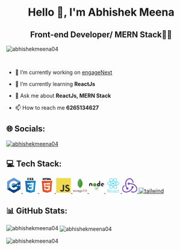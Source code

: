 <h1 align="center">Hello 👋, I'm Abhishek Meena</h1>
<h2 align="center">Front-end Developer/ MERN Stack👨‍🏫</h2>


<p align="left"> <img src="https://komarev.com/ghpvc/?username=abhishekmeena04&label=Profile%20views&color=0e75b6&style=flat" alt="abhishekmeena04" /> </p>

<p align="left"> <a href="https://twitter.com/" target="blank"><img src="https://img.shields.io/twitter/follow/?logo=twitter&style=for-the-badge" alt="" /></a> </p>

- 🔭 I’m currently working on [engageNext](https://github.com/abhishekmeena04/EngageNow.git)

- 🌱 I’m currently learning **ReactJs**

- 💬 Ask me about **ReactJs, MERN Stack**

- 📫 How to reach me **6265134627**

<h2 align="left">🌐 Socials:</h2>
<p align="left">
<a href="https://linkedin.com/in/abhishekmeena04" target="blank"><img align="center" src="https://raw.githubusercontent.com/rahuldkjain/github-profile-readme-generator/master/src/images/icons/Social/linked-in-alt.svg" alt="abhishekmeena04" height="30" width="40" /></a>
</p>

<h2 align="left">💻 Tech Stack:</h2>
<p align="left"> <a href="https://www.w3schools.com/cpp/" target="_blank" rel="noreferrer"> <img src="https://raw.githubusercontent.com/devicons/devicon/master/icons/cplusplus/cplusplus-original.svg" alt="cplusplus" width="40" height="40"/> </a> <a href="https://www.w3schools.com/css/" target="_blank" rel="noreferrer"> <img src="https://raw.githubusercontent.com/devicons/devicon/master/icons/css3/css3-original-wordmark.svg" alt="css3" width="40" height="40"/> </a> <a href="https://www.w3.org/html/" target="_blank" rel="noreferrer"> <img src="https://raw.githubusercontent.com/devicons/devicon/master/icons/html5/html5-original-wordmark.svg" alt="html5" width="40" height="40"/> </a> <a href="https://developer.mozilla.org/en-US/docs/Web/JavaScript" target="_blank" rel="noreferrer"> <img src="https://raw.githubusercontent.com/devicons/devicon/master/icons/javascript/javascript-original.svg" alt="javascript" width="40" height="40"/> </a> <a href="https://www.mongodb.com/" target="_blank" rel="noreferrer"> <img src="https://raw.githubusercontent.com/devicons/devicon/master/icons/mongodb/mongodb-original-wordmark.svg" alt="mongodb" width="40" height="40"/> </a> <a href="https://nodejs.org" target="_blank" rel="noreferrer"> <img src="https://raw.githubusercontent.com/devicons/devicon/master/icons/nodejs/nodejs-original-wordmark.svg" alt="nodejs" width="40" height="40"/> </a> <a href="https://reactjs.org/" target="_blank" rel="noreferrer"> <img src="https://raw.githubusercontent.com/devicons/devicon/master/icons/react/react-original-wordmark.svg" alt="react" width="40" height="40"/> </a> <a href="https://redux.js.org" target="_blank" rel="noreferrer"> <img src="https://raw.githubusercontent.com/devicons/devicon/master/icons/redux/redux-original.svg" alt="redux" width="40" height="40"/> </a> <a href="https://tailwindcss.com/" target="_blank" rel="noreferrer"> <img src="https://www.vectorlogo.zone/logos/tailwindcss/tailwindcss-icon.svg" alt="tailwind" width="40" height="40"/> </a> </p>

<h2 align="left">📊 GitHub Stats:</h2>
<p><img align="left" src="https://github-readme-stats.vercel.app/api/top-langs?username=abhishekmeena04&show_icons=true&locale=en&layout=compact" alt="abhishekmeena04" /></p>

<p>&nbsp;<img align="center" src="https://github-readme-stats.vercel.app/api?username=abhishekmeena04&show_icons=true&locale=en" alt="abhishekmeena04" /></p>

<p><img align="center" src="https://github-readme-streak-stats.herokuapp.com/?user=abhishekmeena04&" alt="abhishekmeena04" /></p>
